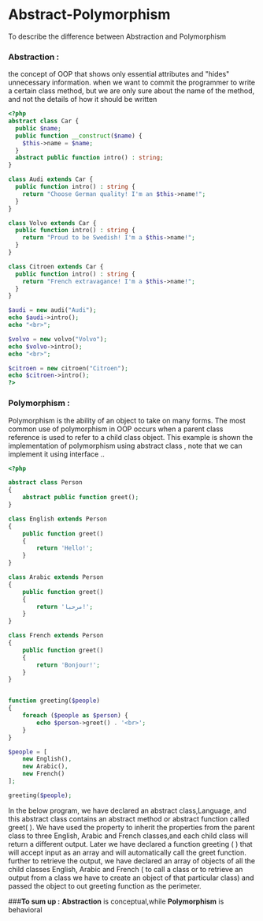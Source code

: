 # Abstract-Polymorphism
To describe the difference between Abstraction and Polymorphism

### **Abstraction :**

the concept of OOP that shows only essential attributes and "hides" unnecessary information.
when we want to commit the programmer to write a certain class method, but we are only sure about the name of the method, and not the details of how it should be written

```php
<?php
abstract class Car {
  public $name;
  public function __construct($name) {
    $this->name = $name;
  }
  abstract public function intro() : string;
}

class Audi extends Car {
  public function intro() : string {
    return "Choose German quality! I'm an $this->name!";
  }
}

class Volvo extends Car {
  public function intro() : string {
    return "Proud to be Swedish! I'm a $this->name!";
  }
}

class Citroen extends Car {
  public function intro() : string {
    return "French extravagance! I'm a $this->name!";
  }
}

$audi = new audi("Audi");
echo $audi->intro();
echo "<br>";

$volvo = new volvo("Volvo");
echo $volvo->intro();
echo "<br>";

$citroen = new citroen("Citroen");
echo $citroen->intro();
?>
```



### **Polymorphism :**

Polymorphism is the ability of an object to take on many forms. The most common use of polymorphism in OOP occurs when a parent class reference is used to refer to a child class object.
This example is shown the implementation of polymorphism using abstract class , note that we can implement it using interface ..
```php
<?php

abstract class Person
{
	abstract public function greet();
}

class English extends Person
{
	public function greet()
	{
		return 'Hello!';
	}
}

class Arabic extends Person
{
	public function greet()
	{
		return 'مرحبا!';
	}
}

class French extends Person
{
	public function greet()
	{
		return 'Bonjour!';
	}
}


function greeting($people)
{
	foreach ($people as $person) {
		echo $person->greet() . '<br>';
	}
}

$people = [
	new English(),
	new Arabic(),
	new French()
];

greeting($people);
```

In the below program, we have declared an abstract class,Language, and this abstract class contains an abstract method or abstract function called greet( ).
We have used the property to inherit the properties from the parent class to three English, Arabic and French classes,and each child class will return a different output.
Later we have declared a function greeting ( ) that will accept input as an array and will automatically call the greet function.
further to retrieve the output, we have declared an array of objects of all the child classes English, Arabic and French ( to call a class or to retrieve an output from a class we have to create an object of that particular class) and 
passed the object to out greeting function as the perimeter.

###**To sum up :**
**Abstraction** is conceptual,while **Polymorphism** is behavioral

